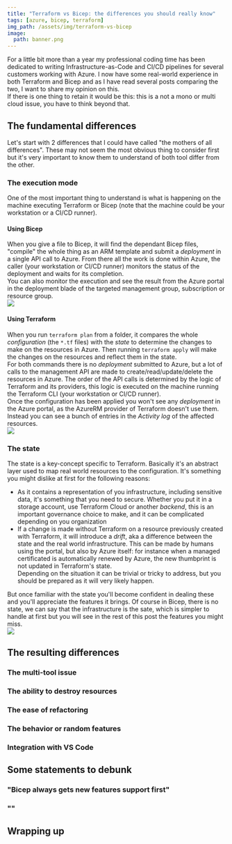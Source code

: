 ```yaml
---
title: "Terraform vs Bicep: the differences you should really know"
tags: [azure, bicep, terraform]
img_path: /assets/img/terraform-vs-bicep
image:
  path: banner.png
---
```


For a little bit more than a year my professional coding time has been dedicated to writing Infrastructure-as-Code and CI/CD pipelines for several customers working with Azure. I now have some real-world experience in both Terraform and Bicep and as I have read several posts comparing the two, I want to share my opinion on this.  
If there is one thing to retain it would be this: this is a not a mono or multi cloud issue, you have to think beyond that.  

## The fundamental differences
Let's start with 2 differences that I could have called "the mothers of all differences". These may not seem the most obvious thing to consider first but it's very important to know them to understand of both tool differ from the other.

### The execution mode
One of the most important thing to understand is what is happening on the machine executing Terraform or Bicep (note that the machine could be your workstation or a CI/CD runner).  

#### Using Bicep
When you give a file to Bicep, it will find the dependant Bicep files, "compile" the whole thing as an ARM template and submit a _deployment_ in a single API call to Azure. From there all the work is done within Azure, the caller (your workstation or CI/CD runner) monitors the status of the deployment and waits for its completion.  
You can also monitor the execution and see the result from the Azure portal in the deployment blade of the targeted management group, subscription or resource group.  
![](01-execution-mode-bicep.jpg)

#### Using Terraform
When you run `terraform plan` from a folder, it compares the whole _configuration_ (the `*.tf` files) with the _state_ to determine the changes to make on the resources in Azure. Then running `terraform apply` will make the changes on the resources and reflect them in the state.  
For both commands there is no _deployment_ submitted to Azure, but a lot of calls to the management API are made to create/read/update/delete the resources in Azure. The order of the API calls is determined by the logic of Terraform and its providers, this logic is executed on the machine running the Terraform CLI (your workstation or CI/CD runner).  
Once the configuration has been applied you won't see any _deployment_ in the Azure portal, as the AzureRM provider of Terraform doesn't use them. Instead you can see a bunch of entries in the _Activity log_ of the affected resources.  
![](02-execution-mode-terraform.jpg)

### The state
The state is a key-concept specific to Terraform. Basically it's an abstract layer used to map real world resources to the configuration. It's something you might dislike at first for the following reasons:
- As it contains a representation of you infrastructure, including sensitive data, it's something that you need to secure. Whether you put it in a storage account, use Terraform Cloud or another _backend_, this is an important governance choice to make, and it can be complicated depending on you organization
- If a change is made without Terraform on a resource previously created with Terraform, it will introduce a _drift_, aka a difference between the state and the real world infrastructure. This can be made by humans using the portal, but also by Azure itself: for instance when a managed certificated is automatically renewed by Azure, the new thumbprint is not updated in Terraform's state.  
Depending on the situation it can be trivial or tricky to address, but you should be prepared as it will very likely happen.

But once familiar with the state you'll become confident in dealing these and you'll appreciate the features it brings.
Of course in Bicep, there is no state, we can say that the infrastructure is the sate, which is simpler to handle at first but you will see in the rest of this post the features you might miss.  
![](03-no-state.jpg)

## The resulting differences

### The multi-tool issue

### The ability to destroy resources

### The ease of refactoring

### The behavior or random features

### Integration with VS Code

## Some statements to debunk

### "Bicep always gets new features support first"

### ""

## Wrapping up